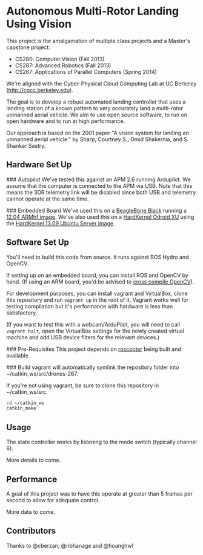 Autonomous Multi-Rotor Landing Using Vision
===========================================

This project is the amalgamation of multiple class projects and a Master's capstone project:
+ CS280: Computer Vision (Fall 2013)
+ CS287: Advanced Robotics (Fall 2013)
+ CS267: Applications of Parallel Computers (Spring 2014)

We're aligned with the Cyber-Physical Cloud Computing Lab at UC Berkeley (http://cpcc.berkeley.edu).

The goal is to develop a robust automated landing controller that uses a landing station of a known pattern to very accurately land a multi-rotor unmanned aerial vehicle. We aim to use open source software, to run on open hardware and to run at high performance.

Our approach is based on the 2001 paper "A vision system for landing an unmanned aerial vehicle." by Sharp, Courtney S., Omid Shakernia, and S. Shankar Sastry. 

Hardware Set Up
---------------
### Autopilot
We've tested this against an APM 2.6 running Ardupilot. We assume that the computer is connected to the APM via USB. Note that this means the 3DR telemetry link will be disabled since both USB and telemetry cannot operate at the same time.

### Embedded Board
We've used this on a [BeagleBone Black][1] running a [12.04 ARMhf image][2]. We've also used this on a [HardKernel Odroid XU][3] using the [HardKernel 13.09 Ubuntu Server image][4].

Software Set Up
---------------
You'll need to build this code from source. It runs against ROS Hydro and OpenCV.

If setting up on an embedded board, you can install ROS and OpenCV by hand. (If using an ARM board, you'd be advised to [cross compile OpenCV][5]). 

For development purposes, you can install vagrant and VirtualBox, clone this repository and run `vagrant up` in the root of it. Vagrant works well for testing compilation but it's performance with hardware is less than satisfactory.

(If you want to test this with a webcam/ArduPilot, you will need to call `vagrant halt`, open the VirtualBox settings for the newly created virtual machine and add USB device filters for the relevant devices.)

### Pre-Requisites
This project depends on [roscopter][6] being built and available.

### Build
vagrant will automatically symlink the repository folder into ~/catkin_ws/src/drones-267.

If you're not using vagrant, be sure to clone this repository in ~/catkin_ws/src.

```bash
cd ~/catkin_ws
catkin_make
```


Usage
-----
The state controller works by listening to the mode switch (typically channel 6). 

More details to come.

Performance
-----------
A goal of this project was to have this operate at greater than 5 frames per second to allow for adequate control.

More data to come.

Contributors
------------
Thanks to @cberzan, @nbhanage and @hoanghw!

[1]: http://beagleboard.org/Products/BeagleBone%20Black
[2]: http://www.armhf.com/download/
[3]: http://www.hardkernel.com/main/products/prdt_info.php?g_code=G137510300620
[4]: http://odroid.in/Ubuntu_Server_XU/
[5]: http://docs.opencv.org/doc/tutorials/introduction/crosscompilation/arm_crosscompile_with_cmake.html
[6]: https://github.com/ssk2/roscopter
